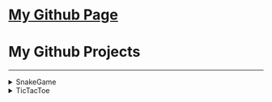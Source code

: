 <a href="https://shihadumar.github.io"><h1>My Github Page</h1></a>
<h1>My Github Projects</h1><hr>
<details><summary>SnakeGame</summary>
<h2>mobile friendly</h2>
<h4>use Arrow keys (wasd) in pc.<br>swipe in mobile.</h4>
<h4>"p" or click pause button to pause/play.</h4>
<h4>I used svg tag to create graphics.</h4>
<a href="https://shihadumar.github.io/snake">play online</a>
</details>
<details><summary>TicTacToe</summary>
<h2>mobile friendly</h2>
<a href="https://shihadumar.github.io/tictactoe">play online</a>
</details>
